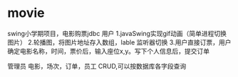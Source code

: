 # movie
swing小学期项目，电影购票jdbc
用户
1.javaSwing实现gif动画（简单进程切换图片）
2.轮播图，将图片地址存入数组，lable 监听器切换
3.用户直接订票，用户确定电影名称，时间，票价后，输入座位x,y。写下个人信息后，提交订单

管理员
电影，场次，订单，员工  CRUD,可以按数据库各字段查询
